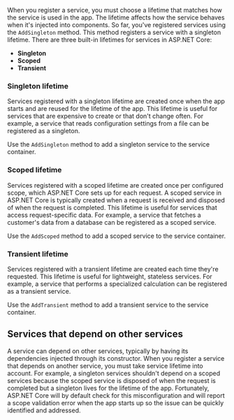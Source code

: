 When you register a service, you must choose a lifetime that matches how the service is used in the app. The lifetime affects how the service behaves when it's injected into components. So far, you've registered services using the `AddSingleton` method. This method registers a service with a singleton lifetime. There are three built-in lifetimes for services in ASP.NET Core:

- **Singleton**
- **Scoped**
- **Transient**

### Singleton lifetime

Services registered with a singleton lifetime are created once when the app starts and are reused for the lifetime of the app. This lifetime is useful for services that are expensive to create or that don't change often. For example, a service that reads configuration settings from a file can be registered as a singleton.

Use the `AddSingleton` method to add a singleton service to the service container.

### Scoped lifetime

Services registered with a scoped lifetime are created once per configured scope, which ASP.NET Core sets up for each request. A scoped service in ASP.NET Core is typically created when a request is received and disposed of when the request is completed. This lifetime is useful for services that access request-specific data. For example, a service that fetches a customer's data from a database can be registered as a scoped service.

Use the `AddScoped` method to add a scoped service to the service container.

### Transient lifetime

Services registered with a transient lifetime are created each time they're requested. This lifetime is useful for lightweight, stateless services. For example, a service that performs a specialized calculation can be registered as a transient service.

Use the `AddTransient` method to add a transient service to the service container.

## Services that depend on other services

A service can depend on other services, typically by having its dependencies injected through its constructor. When you register a service that depends on another service, you must take service lifetime into account. For example, a singleton services shouldn't depend on a scoped services because the scoped service is disposed of when the request is completed but a singleton lives for the lifetime of the app. Fortunately, ASP.NET Core will by default check for this misconfiguration and will report a scope validation error when the app starts up so the issue can be quickly identified and addressed.
